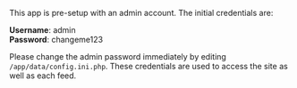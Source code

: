This app is pre-setup with an admin account. The initial credentials are:
  
**Username**: admin<br/>
**Password**: changeme123<br/>

Please change the admin password immediately by editing `/app/data/config.ini.php`.
These credentials are used to access the site as well as each feed.
